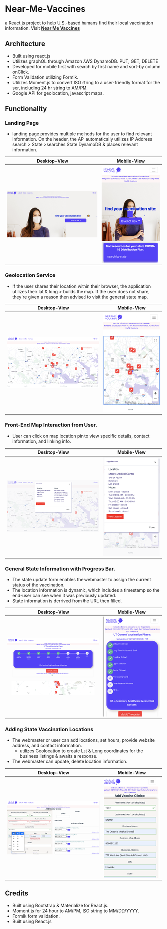 # Near-Me-Vaccines
a React.js project to help U.S.-based humans find their local vaccination information. Visit
[**Near Me Vaccines**](https://master.d2qp96ubzo7eda.amplifyapp.com/)

## Architecture
*   Built using react.js
*   Utilizes graphQL through Amazon AWS DynamoDB. PUT, GET, DELETE
*   Developed for mobile first with search by first name and sort-by column onClick.
*   Form Validation utilizing Formik.
*   Utilizes Moment.js to convert ISO string to a user-friendly format for the ser, including 24 hr string to AM/PM.
*   Google API for geolocation, javascript maps.

## Functionality
### Landing Page
*   landing page provides multiple methods for the user to find relevant information. On the header, the API automatically utilizes IP Address search > State >searches State DynamoDB & places relevant information.

|   Desktop-View    |   Mobile-View |
|   ------------    |   -------------   |
![image of Near Me Vaccines Home Page](public/NearMe-Home.png)  |   ![Mobile Near Me Vaccines Home Page](public/NearMe-Mobile-Home.png)

### Geolocation Service
*   If the user shares their location within their browser, the application utilizes their lat & long > builds the map. If the user does not share, they're given a reason then advised to visit the general state map.

|   Desktop-View    |   Mobile-View |
|   ------------    |   -------------   |
![Near Me Vaccines Geolocation-based map rendering](public/NearMe-Local-Map.png)    |   ![Mobile Near Me Vaccines Geolocation-based map rendering](public/NearMe-Mobile-Local-Map.png)

### Front-End Map Interaction from User.
*   User can click on map location pin to view specific details, contact information, and linking info.

|   Desktop-View    |   Mobile-View |
|   ------------    |   -------------   |
![Specific Location Information for Vaccines, Modal View](public/NearMe-Modal.png) | ![Mobile Specific Location Information for Vaccines, Modal View](public/NearMe-Mobile-Modal.png)

### General State Information with Progress Bar.
*   The state update form enables the webmaster to assign the current status of the vaccination.
*   The location information is dynamic, which includes a timestamp so the end-user can see when it was previously updated.
*   State information is derrived from the URL then filled.

|   Desktop-View    |   Mobile-View |
|   ------------    |   -------------   |
![State Information of current vaccination Status](public/NearMe-State-Info.png) | ![Mobile State Information of current vaccination Status](public/NearMe-Mobile-State-Info.png)

### Adding State Vaccination Locations
*   The webmaster or user can add locations, set hours, provide website address, and contact information.
    *   utilizes Geolocation to create Lat & Long coordinates for the business listings & awaits a response.
*   The webmaster can update, delete location information.

|   Desktop-View    |   Mobile-View |
|   ------------    |   -------------   |
![Near Me Vaccines Back-end Formik Vaccine Site Form Submission](public/NearMe-Locations.png)   |  ![Mobile Near Me Vaccines Back-end Formik Vaccine Site Form Submission](public/NearMe-Mobile-Locations.png) 

## Credits
*   Built using Bootstrap & Materialize for React.js.
*   Moment.js for 24 hour to AM/PM, ISO string to MM/DD/YYYY.
*   Formik form validation.
*   Built using React.js